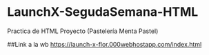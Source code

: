 # LaunchX-SegudaSemana-HTML
Practica de HTML Proyecto (Pastelería Menta Pastel)

##Link a la wb 
https://launch-x-flor.000webhostapp.com/index.html
